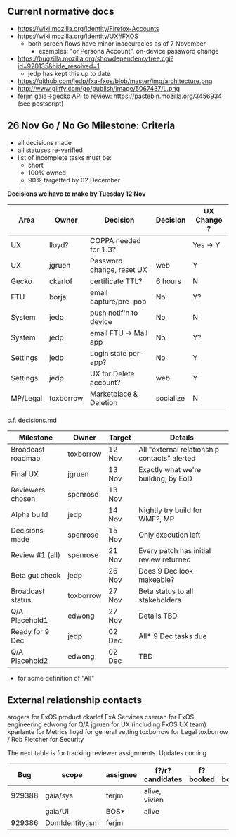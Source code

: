 Current normative docs
----------------------
* https://wiki.mozilla.org/Identity/Firefox-Accounts
* https://wiki.mozilla.org/Identity/UX#FXOS
  - both screen flows have minor inaccuracies as of 7 November
    - examples: "or Persona Account", on-device password change
* https://bugzilla.mozilla.org/showdependencytree.cgi?id=920135&hide_resolved=1
  - jedp has kept this up to date
* https://github.com/jedp/fxa-fxos/blob/master/img/architecture.png
* http://www.gliffy.com/go/publish/image/5067437/L.png
* ferjm gaia->gecko API to review: https://pastebin.mozilla.org/3456934 (see postscript)

26 Nov Go / No Go Milestone: Criteria
-------------------------------------
 - all decisions made
 - all statuses re-verified
 - list of incomplete tasks must be:
   * short
   * 100% owned
   * 90% targetted by 02 December

**Decisions we have to make by Tuesday 12 Nov**

|   Area  |   Owner    |   Decision                |  Decision   | UX Change ?
| ------- | ---------- | ------------------------- | ----------- | ---------- |
| UX       | lloyd?    | COPPA needed for 1.3?     | <toxborrow> | Yes -> Y   |
| UX       | jgruen    | Password change, reset UX | web         | Y          |
| Gecko    | ckarlof   | certificate TTL?          | 6 hours     | N
| FTU      | borja     | email capture/pre-pop     | No          | Y?
| System   | jedp      | push notif'n to device    | No          | N
| System   | jedp      | email FTU -> Mail app     | No          | Y?
| Settings | jedp      | Login state per-app?      | No          | Y
| Settings | jedp      | UX for Delete account?    | web         | Y
| MP/Legal | toxborrow | Marketplace & Deletion    | socialize   | N

c.f. decisions.md

|   Milestone      | Owner     | Target | Details |
| ---------------- | --------- | ------ | -------- |
| Broadcast roadmap| toxborrow | 12 Nov | All "external relationship contacts" alerted
| Final UX         | jgruen    | 13 Nov | Exactly what we're building, by EoD
| Reviewers chosen | spenrose  | 13 Nov |
| Alpha build      | jedp      | 14 Nov | Nightly try build for WMF?, MP
| Decisions made   | spenrose  | 15 Nov | Only execution left
| Review #1 (all)  | spenrose  | 21 Nov | Every patch has initial review returned
| Beta gut check   | jedp      | 26 Nov | Does 9 Dec look makeable?
| Broadcast status | toxborrow | 27 Nov | Beta status to all stakeholders
| Q/A Placehold1   | edwong    | 27 Nov | Details TBD
| Ready for 9 Dec  | jedp      | 02 Dec | All* 9 Dec tasks due
| Q/A Placehold2   | edwong    | 02 Dec | TBD

* for some definition of "All"

External relationship contacts
------------------------------
  arogers for FxOS product
  ckarlof FxA Services
  cserran for FxOS engineering
  edwong for Q/A
  jgruen for UX (including FxOS UX team)
  kparlante for Metrics
  lloyd for general vetting
  toxborrow for Legal
  toxborrow / Rob Fletcher for Security

The next table is for tracking reviewer assignments. Updates coming

| Bug    |  scope   | assignee | f?/r? candidates  | f? booked    | r? booked | details |
| ------ | -------- | -------- | ----------------- | ------------ | --------- | -------|
| 929388 | gaia/sys | ferjm    | alive, vivien     |
|        | gaia/UI  | BOS*     | alive
| 929386 | DomIdentity.jsm  | ferjm    | <spenrose>
